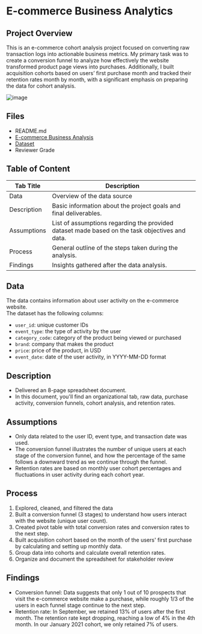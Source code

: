 # E-commerce Business Analytics

## Project Overview
 This is an e-commerce cohort analysis project focused on converting raw transaction logs into actionable business metrics. My primary task was to create a conversion funnel to analyze how effectively the website transformed product page views into purchases. Additionally, I built acquisition cohorts based on users’ first purchase month and tracked their retention rates month by month, with a significant emphasis on preparing the data for cohort analysis.

![image](https://github.com/user-attachments/assets/580ac793-1015-4529-baad-5ab2305b3e6d)


## Files 
- README.md 
- <a href='https://docs.google.com/spreadsheets/d/1FZjRxQ-1p2nEYt5tsLuV4qldkz2OfiyAIa4R035DDts/edit?usp=sharing' target=_blank><u>E-commerce Business Analysis</u></a>
- <a href='https://docs.google.com/spreadsheets/d/1yuavBZ4OYYUD1opH-dq0d6nejREDy8f0ozumT9-yEuo/edit?gid=0#gid=0' target=_blank><u>Dataset</u></a>
- Reviewer Grade 


## Table of Content
| Tab Title| Description | 
| -------- | ------------|
| Data | Overview of the data source |
| Description | Basic information about the project goals and final deliverables. |
| Assumptions | List of assumptions regarding the provided dataset made based on the task objectives and data. |
| Process | General outline of the steps taken during the analysis. |
| Findings | Insights gathered after the data analysis. |

## Data 
The data contains information about user activity on the e-commerce website.    
The dataset has the following columns:
* `user_id`: unique customer IDs   
* `event_type`: the type of activity by the user   
* `category_code`: category of the product being viewed or purchased   
* `brand`: company that makes the product   
* `price`: price of the product, in USD   
* `event_date`: date of the user activity, in YYYY-MM-DD format   

## Description
- Delivered an 8-page spreadsheet document.    
- In this document, you'll find an organizational tab, raw data, purchase activity, conversion funnels, cohort analysis, and retention rates. 

## Assumptions
- Only data related to the user ID, event type, and transaction date was used. 
- The conversion funnel illustrates the number of unique users at each stage of the conversion funnel, and how the percentage of the same follows a downward trend as we continue through the funnel. 
- Retention rates are based on monthly user cohort percentages and fluctuations in user activity during each cohort year. 

## Process 
1. Explored, cleaned, and filtered the data 
2. Built a conversion funnel (3 stages) to understand how users interact with the website (unique user count). 
3. Created pivot table with total conversion rates and conversion rates to the next step. 
4. Built acquisition cohort based on the month of the users' first purchase by calculating and setting up monthly data. 
5. Group data into cohorts and calculate overall retention rates. 
6. Organize and document the spreadsheet for stakeholder review 

## Findings 
- Conversion funnel: Data suggests that only 1 out of 10 prospects that visit the e-commerce website make a purchase, while roughly 1/3 of the users in each funnel stage continue to the next step. 
- Retention rate: In September, we retained 13% of users after the first month. The retention rate kept dropping, reaching a low of 4% in the 4th month. In our January 2021 cohort, we only retained 7% of users. 
